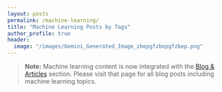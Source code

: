 ```yaml
---
layout: posts
permalink: /machine-learning/
title: "Machine Learning Posts by Tags"
author_profile: true
header:
  image: "/images/Gemini_Generated_Image_zbepgfzbepgfzbep.png"
---
```


> **Note:** Machine learning content is now integrated with the [Blog & Articles](/blog/) section. Please visit that page for all blog posts including machine learning topics.
